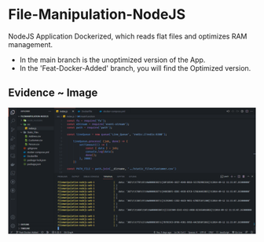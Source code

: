 # File-Manipulation-NodeJS
NodeJS Application Dockerized, which reads flat files and optimizes RAM management.

* In the main branch is the unoptimized version of the App.
* In the 'Feat-Docker-Added' branch, you will find the Optimized version.

## Evidence ~ Image

![](Static_Files/image.png)
